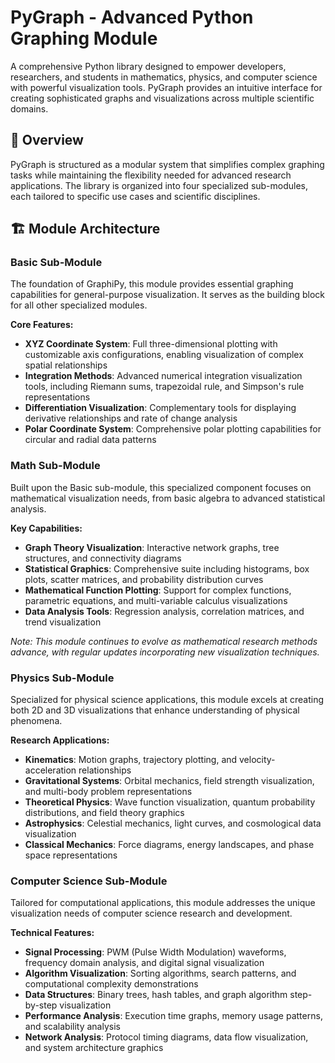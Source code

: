 # PyGraph - Advanced Python Graphing Module

A comprehensive Python library designed to empower developers, researchers, and students in mathematics, physics, and computer science with powerful visualization tools. PyGraph provides an intuitive interface for creating sophisticated graphs and visualizations across multiple scientific domains.

## 🎯 Overview

PyGraph is structured as a modular system that simplifies complex graphing tasks while maintaining the flexibility needed for advanced research applications. The library is organized into four specialized sub-modules, each tailored to specific use cases and scientific disciplines.

## 🏗️ Module Architecture

### Basic Sub-Module
The foundation of GraphiPy, this module provides essential graphing capabilities for general-purpose visualization. It serves as the building block for all other specialized modules.

**Core Features:**
- **XYZ Coordinate System**: Full three-dimensional plotting with customizable axis configurations, enabling visualization of complex spatial relationships
- **Integration Methods**: Advanced numerical integration visualization tools, including Riemann sums, trapezoidal rule, and Simpson's rule representations
- **Differentiation Visualization**: Complementary tools for displaying derivative relationships and rate of change analysis
- **Polar Coordinate System**: Comprehensive polar plotting capabilities for circular and radial data patterns

### Math Sub-Module
Built upon the Basic sub-module, this specialized component focuses on mathematical visualization needs, from basic algebra to advanced statistical analysis.

**Key Capabilities:**
- **Graph Theory Visualization**: Interactive network graphs, tree structures, and connectivity diagrams
- **Statistical Graphics**: Comprehensive suite including histograms, box plots, scatter matrices, and probability distribution curves
- **Mathematical Function Plotting**: Support for complex functions, parametric equations, and multi-variable calculus visualizations
- **Data Analysis Tools**: Regression analysis, correlation matrices, and trend visualization

*Note: This module continues to evolve as mathematical research methods advance, with regular updates incorporating new visualization techniques.*

### Physics Sub-Module
Specialized for physical science applications, this module excels at creating both 2D and 3D visualizations that enhance understanding of physical phenomena.

**Research Applications:**
- **Kinematics**: Motion graphs, trajectory plotting, and velocity-acceleration relationships
- **Gravitational Systems**: Orbital mechanics, field strength visualization, and multi-body problem representations
- **Theoretical Physics**: Wave function visualization, quantum probability distributions, and field theory graphics
- **Astrophysics**: Celestial mechanics, light curves, and cosmological data visualization
- **Classical Mechanics**: Force diagrams, energy landscapes, and phase space representations

### Computer Science Sub-Module
Tailored for computational applications, this module addresses the unique visualization needs of computer science research and development.

**Technical Features:**
- **Signal Processing**: PWM (Pulse Width Modulation) waveforms, frequency domain analysis, and digital signal visualization
- **Algorithm Visualization**: Sorting algorithms, search patterns, and computational complexity demonstrations
- **Data Structures**: Binary trees, hash tables, and graph algorithm step-by-step visualization
- **Performance Analysis**: Execution time graphs, memory usage patterns, and scalability analysis
- **Network Analysis**: Protocol timing diagrams, data flow visualization, and system architecture graphics
